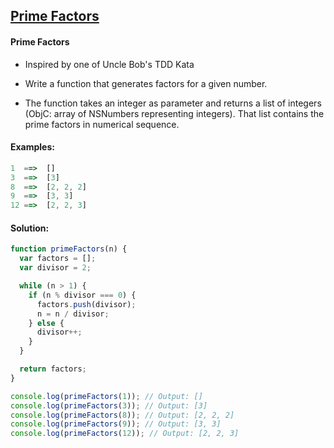 ## [Prime Factors](https://www.codewars.com/kata/542f3d5fd002f86efc00081a)

#### Prime Factors

- Inspired by one of Uncle Bob's TDD Kata

- Write a function that generates factors for a given number.

- The function takes an integer as parameter and returns a list of integers (ObjC: array of NSNumbers representing integers). That list contains the prime factors in numerical sequence.

#### Examples:

```js
1  ==>  []
3  ==>  [3]
8  ==>  [2, 2, 2]
9  ==>  [3, 3]
12 ==>  [2, 2, 3]
```

#### Solution:

```js
function primeFactors(n) {
  var factors = [];
  var divisor = 2;

  while (n > 1) {
    if (n % divisor === 0) {
      factors.push(divisor);
      n = n / divisor;
    } else {
      divisor++;
    }
  }

  return factors;
}

console.log(primeFactors(1)); // Output: []
console.log(primeFactors(3)); // Output: [3]
console.log(primeFactors(8)); // Output: [2, 2, 2]
console.log(primeFactors(9)); // Output: [3, 3]
console.log(primeFactors(12)); // Output: [2, 2, 3]
```

